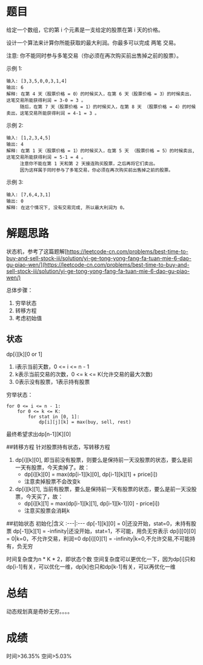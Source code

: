 # 题目
给定一个数组，它的第 i 个元素是一支给定的股票在第 i 天的价格。

设计一个算法来计算你所能获取的最大利润。你最多可以完成 两笔 交易。

注意: 你不能同时参与多笔交易（你必须在再次购买前出售掉之前的股票）。

示例 1:

    输入: [3,3,5,0,0,3,1,4]
    输出: 6
    解释: 在第 4 天（股票价格 = 0）的时候买入，在第 6 天（股票价格 = 3）的时候卖出，这笔交易所能获得利润 = 3-0 = 3 。
         随后，在第 7 天（股票价格 = 1）的时候买入，在第 8 天 （股票价格 = 4）的时候卖出，这笔交易所能获得利润 = 4-1 = 3 。
示例 2:

    输入: [1,2,3,4,5]
    输出: 4
    解释: 在第 1 天（股票价格 = 1）的时候买入，在第 5 天 （股票价格 = 5）的时候卖出, 这笔交易所能获得利润 = 5-1 = 4 。   
         注意你不能在第 1 天和第 2 天接连购买股票，之后再将它们卖出。   
         因为这样属于同时参与了多笔交易，你必须在再次购买前出售掉之前的股票。
示例 3:

    输入: [7,6,4,3,1] 
    输出: 0 
    解释: 在这个情况下, 没有交易完成, 所以最大利润为 0。

# 解题思路
状态机，参考了这篇题解[https://leetcode-cn.com/problems/best-time-to-buy-and-sell-stock-iii/solution/yi-ge-tong-yong-fang-fa-tuan-mie-6-dao-gu-piao-wen/](https://leetcode-cn.com/problems/best-time-to-buy-and-sell-stock-iii/solution/yi-ge-tong-yong-fang-fa-tuan-mie-6-dao-gu-piao-wen/)

总体步骤：
1. 穷举状态
2. 转移方程
3. 考虑初始值
## 状态

dp[i][k][0 or 1]
1. i表示当前天数，0 <= i <= n - 1
2. k表示当前交易的次数，0 <= k <= K(允许交易的最大次数)
3. 0表示没有股票，1表示持有股票

穷举状态：

    for 0 <= i <= n - 1:
        for 0 <= k <= K:
            for stat in [0, 1]:
                dp[i][j][k] = max(buy, sell, rest)

最终希望求出dp[n-1][K][0]

##转移方程
针对股票持有状态，写转移方程
1. dp[i][k][0], 即当前没有股票，则要么是保持前一天没股票的状态，要么是前一天有股票，今天卖掉了。故：
    - dp[i][k][0] = max(dp[i-1][k][0], dp[i-1][k][1] + price[i])
    - 注意卖掉股票不会改变k
2. dp[i][k][1], 当前有股票，要么是保持前一天有股票的状态，要么是前一天没股票，今天买了，故：
    - dp[i][k][1] = max(dp[i-1][k][1], dp[i-1][k-1][0] - price[i])
    - 注意买股票会消耗k

##初始状态
初始化|含义
:---|:---
dp[-1][k][0] = 0|还没开始，stat=0，未持有股票
dp[-1][k][1] = -infinity|还没开始，stat=1，不可能，用负无穷表示
dp[i][0][0] = 0|k=0，不允许交易，利润=0
dp[i][0][1] = -infinity|k=0,不允许交易,不可能持有，负无穷

时间复杂度为n * K * 2，即状态个数
空间复杂度可以更优化一下，因为dp[i]只和dp[i-1]有关，可以优化一维，dp[k]也只和dp[k-1]有关，可以再优化一维
# 总结
动态规划真是奇妙无穷。。。。
# 成绩
时间>36.35%
空间>5.03%
